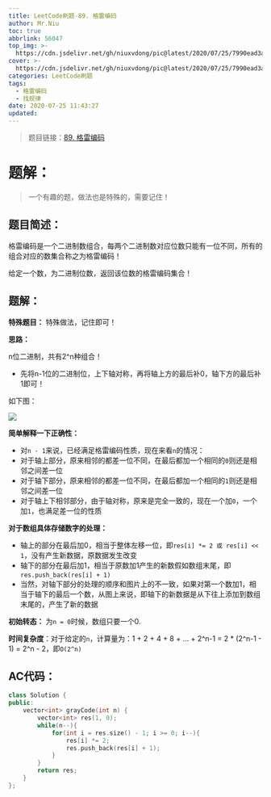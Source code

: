 ```yaml
---
title: LeetCode刷题-89. 格雷编码
author: Mr.Niu
toc: true
abbrlink: 56047
top_img: >-
  https://cdn.jsdelivr.net/gh/niuxvdong/pic@latest/2020/07/25/7990ead3a4b68c1522a3cce5f7e5ba08.png
cover: >-
  https://cdn.jsdelivr.net/gh/niuxvdong/pic@latest/2020/07/25/7990ead3a4b68c1522a3cce5f7e5ba08.png
categories: LeetCode刷题
tags:
  - 格雷编码
  - 找规律
date: 2020-07-25 11:43:27
updated:
---
```










> 题目链接：[89. 格雷编码]( https://leetcode-cn.com/problems/gray-code/)



# 题解：



> 一个有趣的题，做法也是特殊的，需要记住！



## 题目简述：

格雷编码是一个二进制数组合，每两个二进制数对应位数只能有一位不同，所有的组合对应的数集合称之为格雷编码！

给定一个数，为二进制位数，返回该位数的格雷编码集合！

## 题解：

**特殊题目：** 特殊做法，记住即可！

**思路：**

n位二进制，共有2^n种组合！

- 先将n-1位的二进制位，上下轴对称，再将轴上方的最后补0，轴下方的最后补1即可！



如下图：



![](https://cdn.jsdelivr.net/gh/niuxvdong/pic@latest/2020/07/25/d271a1bdacfc1607be30981dc9fe4243.png)

**简单解释一下正确性：**

- 对`n - 1`来说，已经满足格雷编码性质，现在来看`n`的情况：
- 对于轴上部分，原来相邻的都差一位不同，在最后都加一个相同的`0`则还是相邻之间差一位
- 对于轴下部分，原来相邻的都差一位不同，在最后都加一个相同的`1`则还是相邻之间差一位
- 对于轴上下相邻部分，由于轴对称，原来是完全一致的，现在一个加`0`，一个加`1`，也满足差一位的性质





**对于数组具体存储数字的处理：**

- 轴上的部分在最后加0，相当于整体左移一位，即`res[i] *= 2 或 res[i] << 1`，没有产生新数据，原数据发生改变
- 轴下的部分在最后加1，相当于原数加1产生的新数假如数组末尾，即`res.push_back(res[i] + 1)`
- 当然，对轴下部分的处理的顺序和图片上的不一致，如果对第一个数加1，相当于轴下的最后一个数，从图上来说，即轴下的新数据是从下往上添加到数组末尾的，产生了新的数据



**初始转态：** 为`n = 0`时候，数组只要一个0.





**时间复杂度**：对于给定的`n`，计算量为：1 + 2 + 4 + 8 + ... + 2^n-1 = 2 * (2^n-1 - 1) = 2^n - 2，即`O(2^n)`

## AC代码：



```c++
class Solution {
public:
    vector<int> grayCode(int n) {
        vector<int> res(1, 0);
        while(n--){
            for(int i = res.size() - 1; i >= 0; i--){
                res[i] *= 2;
                res.push_back(res[i] + 1);
            } 
        }
        return res;
    }
};
```



